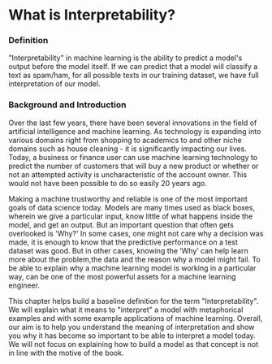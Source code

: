 # What is Interpretability?

### Definition

"Interpretability" in machine learning is the ability to predict a model's output before the model itself. If we can predict that a model will classify a text as spam/ham, for all possible texts in our training dataset, we have full interpretation of our model.

### Background and Introduction

Over the last few years, there have been several innovations in the field of artificial intelligence and machine learning. As technology is expanding into various domains right from shopping to academics to  and other niche domains such as house cleaning - it is significantly impacting our lives. Today, a business or finance user can use machine learning technology to predict the number of customers that will buy a new product or whether or not an attempted activity is uncharacteristic of the account owner. This would not have been possible to do so easily 20 years ago.

Making a machine trustworthy and reliable is one of the most important goals of data science today. Models are many times used as black boxes, wherein we give a particular input, know little of what happens inside the model, and get an output. But an important question that often gets overlooked is 'Why?' In some cases, one might not care why a decision was made, it is enough to know that the predictive performance on a test dataset was good. But in other cases, knowing the ‘Why’ can help learn more about the problem,the data and the reason why a model might fail. To be able to explain why a machine learning model is working in a particular way, can be one of the most powerful assets for a machine learning engineer.

This chapter helps build a baseline definition for the term "Interpretability". We will explain what it means to "interpret" a model with metaphorical examples and with some example applications of machine learning.  Overall, our aim is to help you understand the meaning of interpretation and show you why it has become so important to be able to interpret a model today. We will not focus on explaining how to build a model as that concept is not in line with the motive of the book. 

